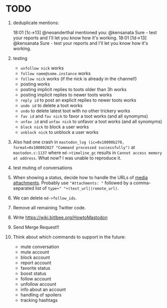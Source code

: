 # TODO


1. deduplicate mentions: 
    
	18:01 <neoanderthal> [1c->13] @neoanderthal mentioned you: @kensanata Sure -
		test your reports and I'll let you know how it's working.
	18:01 <neoanderthal> [1d->13] @kensanata Sure - test your reports and I'll
		let you know how it's working.

1. testing
    - `unfollow nick` works
	- `follow name@some.instance` works
	- `follow nick` works (if the nick is already in the channel!)
	- posting works
	- posting implicit replies to toots older than 3h works
	- posting implicit replies to newer toots works
	- `reply id` to post an explicit replies to newer toots works
	- `undo id` to delete a toot works
	- `undo` to delete latest toot with no other trickery works
	- `fav id` and `fav nick` to favor a toot works (and all synomyms)
	- `unfav id` and `unfav nick` to unfavor a toot works (and all synomyms)
	- `block nick` to block a user works
	- `unblock nick` to unblock a user works

1. Also had one crash in `mastodon_log (ic=0x10090b270,
    format=0x100092027 "Command processed successfully")` at
    `mastodon.c:1137` where `md->timeline_gc` results in `Cannot
    access memory at address`. What now? I was unable to reproduce it.

1. test muting of conversations

1. When showing a status, decide how to handle the URLs
   of
   [media attachments](https://github.com/tootsuite/documentation/blob/master/Using-the-API/API.md#attachment).
   Probably use `"Attachments: "` followed by a comma-separated list
   of `type+" "+(text_url||remote_url)`.

1. We can delete `md->follow_ids`.

1. Remove all remaining Twitter code.

1. Write https://wiki.bitlbee.org/HowtoMastodon

1. Send Merge Request!!

1. Think about which commands to support in the future:

	- mute conversation
	- mute account
	- block account
	- report account
	- favorite status
	- boost status
	- follow account
	- unfollow account
	- info about an account
	- handling of spoilers
	- tracking hashtags
